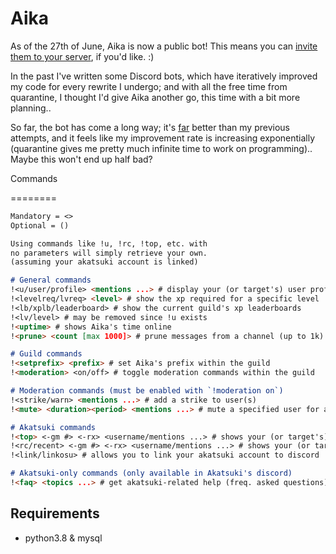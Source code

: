 Aika
====

As of the 27th of June, Aika is now a public bot!
This means you can [invite them to your server](https://discord.com/api/oauth2/authorize?client_id=702310727515504710&permissions=0&scope=bot), if you'd like. :)

In the past I've written some Discord bots, which have iteratively improved my code for every rewrite I undergo; and with all the free time from quarantine, I thought I'd give Aika another go, this time with a bit more planning..

So far, the bot has come a long way; it's [far](https://github.com/cmyui/Aika_old) better than my previous attempts, and it feels like my improvement rate is increasing exponentially (quarantine gives me pretty much infinite time to work on programming).. Maybe this won't end up half bad?

Commands

========

```md
Mandatory = <>
Optional = ()

Using commands like !u, !rc, !top, etc. with
no parameters will simply retrieve your own.
(assuming your akatsuki account is linked)

# General commands
!<u/user/profile> <mentions ...> # display your (or target's) user profile
!<levelreq/lvreq> <level> # show the xp required for a specific level
!<lb/xplb/leaderboard> # show the current guild's xp leaderboards
!<lv/level> # may be removed since !u exists
!<uptime> # shows Aika's time online
!<prune> <count [max 1000]> # prune messages from a channel (up to 1k)

# Guild commands
!<setprefix> <prefix> # set Aika's prefix within the guild
!<moderation> <on/off> # toggle moderation commands within the guild

# Moderation commands (must be enabled with `!moderation on`)
!<strike/warn> <mentions ...> # add a strike to user(s)
!<mute> <duration><period> <mentions ...> # mute a specified user for a given time

# Akatsuki commands
!<top> <-gm #> <-rx> <username/mentions ...> # shows your (or target's) best 3 plays on akatsuki
!<rc/recent> <-gm #> <-rx> <username/mentions ...> # shows your (or target's) most recent score on akatsuki
!<link/linkosu> # allows you to link your akatsuki account to discord

# Akatsuki-only commands (only available in Akatsuki's discord)
!<faq> <topics ...> # get akatsuki-related help (freq. asked questions)
```

Requirements
------------

- python3.8 & mysql
